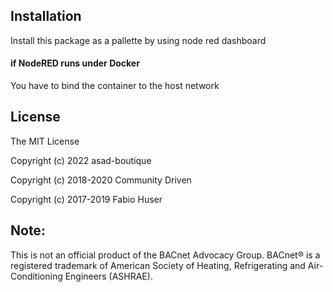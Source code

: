 ## Installation
Install this package as a pallette by using node red dashboard

#### if NodeRED runs under Docker
You have to bind the container to the host network

## License

The MIT License

Copyright (c) 2022 asad-boutique

Copyright (c) 2018-2020 Community Driven

Copyright (c) 2017-2019 Fabio Huser

## Note: 
This is not an official product of the BACnet Advocacy Group. BACnet® is a registered trademark of American Society of Heating, Refrigerating and Air-Conditioning Engineers (ASHRAE).
